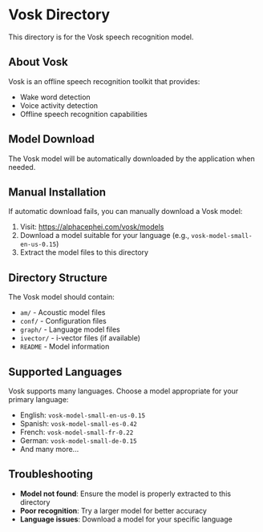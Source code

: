 # Vosk Directory

This directory is for the Vosk speech recognition model.

## About Vosk

Vosk is an offline speech recognition toolkit that provides:
- Wake word detection
- Voice activity detection
- Offline speech recognition capabilities

## Model Download

The Vosk model will be automatically downloaded by the application when needed.

## Manual Installation

If automatic download fails, you can manually download a Vosk model:

1. Visit: https://alphacephei.com/vosk/models
2. Download a model suitable for your language (e.g., `vosk-model-small-en-us-0.15`)
3. Extract the model files to this directory

## Directory Structure

The Vosk model should contain:
- `am/` - Acoustic model files
- `conf/` - Configuration files
- `graph/` - Language model files
- `ivector/` - i-vector files (if available)
- `README` - Model information

## Supported Languages

Vosk supports many languages. Choose a model appropriate for your primary language:
- English: `vosk-model-small-en-us-0.15`
- Spanish: `vosk-model-small-es-0.42`
- French: `vosk-model-small-fr-0.22`
- German: `vosk-model-small-de-0.15`
- And many more...

## Troubleshooting

- **Model not found**: Ensure the model is properly extracted to this directory
- **Poor recognition**: Try a larger model for better accuracy
- **Language issues**: Download a model for your specific language 